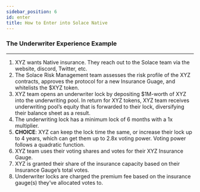 ```yaml
---
sidebar_position: 6
id: enter
title: How to Enter into Solace Native
---
```


### **The Underwriter Experience Example**

---

1. XYZ wants Native insurance. They reach out to the Solace team via the website, discord, Twitter, etc.
2. The Solace Risk Management team assesses the risk profile of the XYZ contracts, approves the protocol for a new Insurance Guage, and whitelists the $XYZ token. 
3. XYZ team opens an underwriter lock by depositing $1M-worth of XYZ into the underwriting pool. In return for XYZ tokens, XYZ team receives underwriting pool’s equity that is forwarded to their lock, diversifying their balance sheet as a result.
4. The underwriting lock has a minimum lock of 6 months with a 1x multiplier.
5. **CHOICE**: XYZ can keep the lock time the same, or increase their lock up to 4 years, which can get them up to 2.8x voting power. Voting power follows a quadratic function.
6. XYZ team uses their voting shares and votes for their XYZ Insurance Gauge.
7. XYZ is granted their share of the insurance capacity based on their Insurance Gauge’s total votes.
8. Underwriter locks are charged the premium fee based on the insurance gauge(s) they’ve allocated votes to.